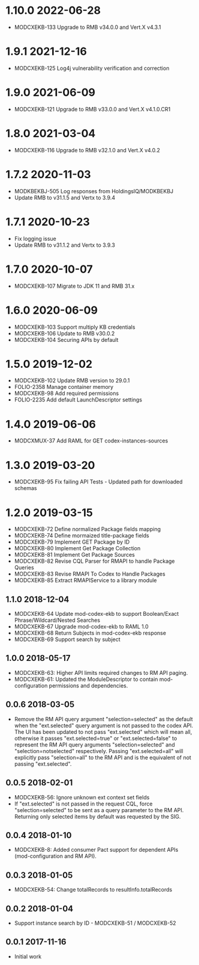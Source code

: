 # 1.10.0 2022-06-28
* MODCXEKB-133 Upgrade to RMB v34.0.0 and Vert.X v4.3.1

# 1.9.1 2021-12-16
* MODCXEKB-125 Log4j vulnerability verification and correction

# 1.9.0 2021-06-09
* MODCXEKB-121 Upgrade to RMB v33.0.0 and Vert.X v4.1.0.CR1

# 1.8.0 2021-03-04
 * MODCXEKB-116 Upgrade to RMB v32.1.0 and Vert.X v4.0.2

# 1.7.2 2020-11-03
 * MODKBEKBJ-505 Log responses from HoldingsIQ/MODKBEKBJ
 * Update RMB to v31.1.5 and Vertx to 3.9.4

# 1.7.1 2020-10-23
 * Fix logging issue
 * Update RMB to v31.1.2 and Vertx to 3.9.3

# 1.7.0 2020-10-07
 * MODCXEKB-107 Migrate to JDK 11 and RMB 31.x

# 1.6.0 2020-06-09
 * MODCXEKB-103 Support multiply KB credentials
 * MODCXEKB-106 Update to RMB v30.0.2
 * MODCXEKB-104 Securing APIs by default

# 1.5.0 2019-12-02
 * MODCXEKB-102 Update RMB version to 29.0.1
 * FOLIO-2358 Manage container memory
 * MODCXEKB-98 Add required permissions
 * FOLIO-2235 Add default LaunchDescriptor settings

# 1.4.0 2019-06-06
 * MODCXMUX-37 Add RAML for GET codex-instances-sources

# 1.3.0 2019-03-20
 * MODCXEKB-95 Fix failing API Tests - Updated path for downloaded schemas

# 1.2.0 2019-03-15
 * MODCXEKB-72 Define normalized Package fields mapping
 * MODCXEKB-74 Define mormaized title-package fields
 * MODCXEKB-79 Implement GET Package by ID
 * MODCXEKB-80 Implement Get Package Collection
 * MODCXEKB-81 Implement Get Package Sources
 * MODCXEKB-82 Revise CQL Parser for RMAPI to handle Package Queries
 * MODCXEKB-83 Revise RMAPI To Codex to Handle Packages
 * MODCXEKB-85 Extract RMAPIService to a library module

## 1.1.0 2018-12-04
 * MODCXEKB-64 Update mod-codex-ekb to support Boolean/Exact Phrase/Wildcard/Nested Searches
 * MODCXEKB-67 Upgrade mod-codex-ekb to RAML 1.0
 * MODCXEKB-68 Return Subjects in mod-codex-ekb response
 * MODCXEKB-69 Support search by subject

## 1.0.0 2018-05-17
 * MODCXEKB-63: Higher API limits required changes to RM API paging.
 * MODCXEKB-61: Updated the ModuleDescriptor to contain mod-configuration
   permissions and dependencies.

## 0.0.6 2018-03-05
 * Remove the RM API query argument "selection=selected" as the default when
   the "ext.selected" query argument is not passed to the codex API. The UI has
   been updated to not pass "ext.selected" which will mean all, otherwise it
   passes "ext.selected=true" or "ext.selected=false" to represent the RM API
   query arguments "selection=selected" and "selection=notselected"
   respectively. Passing "ext.selected=all" will explicitly pass "selection=all"
   to the RM API and is the equivalent of not passing "ext.selected".

## 0.0.5 2018-02-01
 * MODCXEKB-56: Ignore unknown ext context set fields
 * If "ext.selected" is not passed in the request CQL, force
   "selection=selected" to be sent as a query parameter to the RM API.
   Returning only selected items by default was requested by the SIG.

## 0.0.4 2018-01-10
 * MODCXEKB-8: Added consumer Pact support for dependent APIs (mod-configuration and RM API).

## 0.0.3 2018-01-05
 * MODCXEKB-54: Change totalRecords to resultInfo.totalRecords

## 0.0.2 2018-01-04
 * Support instance search by ID - MODCXEKB-51 / MODCXEKB-52

## 0.0.1 2017-11-16
 * Initial work
